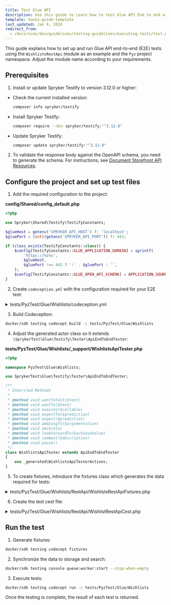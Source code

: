```yaml
---
title: Test Glue API
description: Use this guide to Learn how to test Glue API End to end within your Spryker based projects.
template: howto-guide-template
last_updated: Jan 9, 2024
redirect_from:
  - /docs/scos/dev/guidelines/testing-guidelines/executing-tests/test-glue-api.html
---
```


This guide explains how to set up and run Glue API end-to-end (E2E) tests using the `WishlistsRestApi` module as an example and the `Pyz` project namespace. Adjust the module name according to your requirements.

## Prerequisites

1. Install or update Spryker Testify to version 3.12.0 or higher:
- Check the current installed version:

  ```bash
  composer info spryker/testify
  ```

- Install Spryker Testify:

  ```bash
  composer require --dev spryker/testify:"^3.12.0"
  ```

- Update Spryker Testify:

  ```bash
  composer update spryker/testify:"^3.12.0"
  ```

2. To validate the response body against the OpenAPI schema, you need to generate the schema. For instructions, see [Document Storefront API Resources](/docs/integrations/spryker-glue-api/storefront-api/developing-apis/document-storefront-api-resources.html).

## Configure the project and set up test files

1. Add the required configuration to the project:

**config/Shared/config_default.php**

```php
<?php

use Spryker\Shared\Testify\TestifyConstants;

$glueHost = getenv('SPRYKER_API_HOST') ?: 'localhost';
$gluePort = (int)(getenv('SPRYKER_API_PORT')) ?: 443;

if (class_exists(TestifyConstants::class)) {
    $config[TestifyConstants::GLUE_APPLICATION_DOMAIN] = sprintf(
        'https://%s%s',
        $glueHost,
        $gluePort !== 443 ? ':' . $gluePort : '',
    );
    $config[TestifyConstants::GLUE_OPEN_API_SCHEMA] = APPLICATION_SOURCE_DIR . '/Generated/Glue/Specification/spryker_rest_api.schema.yml';
}
```

2. Create `codeception.yml` with the configuration required for your E2E test:

<details>
  <summary>tests/PyzTest/Glue/Wishlists/codeception.yml</summary>  

```yaml
namespace: PyzTest\Glue\Wishlists

paths:
  tests: .
  data: _data
  support: _support
  output: _output

coverage:
  enabled: true
  remote: false
  whitelist: { include: ['../../../../src/*'] }

suites:
  RestApi:
    actor: WishlistsApiTester
    modules:
      enabled:
        - \PyzTest\Shared\Testify\Helper\Environment
        - \SprykerTest\Shared\Testify\Helper\LocatorHelper:
            projectNamespaces: ['Pyz']
        - \SprykerTest\Shared\Propel\Helper\ConnectionHelper
        - \SprykerTest\Shared\Testify\Helper\DataCleanupHelper
        - \SprykerTest\Glue\Testify\Helper\GlueRest
        - \SprykerTest\Glue\Testify\Helper\OpenApi3
        - \SprykerTest\Glue\Testify\Helper\JsonPath
        - \SprykerTest\Shared\Product\Helper\ProductDataHelper
        - \SprykerTest\Shared\Wishlist\Helper\WishlistDataHelper
        - \SprykerTest\Shared\Customer\Helper\CustomerDataHelper
        - \SprykerTest\Shared\Testify\Helper\DependencyHelper
        - \SprykerTest\Glue\AuthRestApi\Helper\AuthRestApiHelper
        - \SprykerTest\Service\Container\Helper\ContainerHelper
        - \SprykerTest\Shared\Store\Helper\StoreDependencyHelper
      config:
        \SprykerTest\Glue\Testify\Helper\GlueRest:
          depends: PhpBrowser
          part: Json
        \SprykerTest\Shared\Testify\Helper\DataCleanupHelper:
          cleanup: false
```

</details>

3. Build Codeception:

```bash
docker/sdk testing codecept build -c tests/PyzTest/Glue/Wishlists
```

4. Adjust the generated actor class so it extends `\SprykerTest\Glue\Testify\Tester\ApiEndToEndTester`:

**tests/PyzTest/Glue/Wishlists/_support/WishlistsApiTester.php**

```php
<?php

namespace PyzTest\Glue\Wishlists;

use SprykerTest\Glue\Testify\Tester\ApiEndToEndTester;

/**
 * Inherited Methods
 *
 * @method void wantToTest($text)
 * @method void wantTo($text)
 * @method void execute($callable)
 * @method void expectTo($prediction)
 * @method void expect($prediction)
 * @method void amGoingTo($argumentation)
 * @method void am($role)
 * @method void lookForwardTo($achieveValue)
 * @method void comment($description)
 * @method void pause()
 */
class WishlistsApiTester extends ApiEndToEndTester
{
    use _generated\WishlistsApiTesterActions;
}

```

5. To create fixtures, introduce the fixtures class which generates the data required for tests:


<details>
  <summary>tests/PyzTest/Glue/Wishlists/RestApi/WishlistsRestApiFixtures.php</summary>

```php
<?php

namespace PyzTest\Glue\Wishlists\RestApi;

use Generated\Shared\Transfer\CustomerTransfer;
use Generated\Shared\Transfer\ProductConcreteTransfer;
use Generated\Shared\Transfer\WishlistItemTransfer;
use Generated\Shared\Transfer\WishlistTransfer;
use PyzTest\Glue\Wishlists\WishlistsApiTester;
use SprykerTest\Shared\Testify\Fixtures\FixturesBuilderInterface;
use SprykerTest\Shared\Testify\Fixtures\FixturesContainerInterface;

/**
 * Auto-generated group annotations
 *
 * @group PyzTest
 * @group Glue
 * @group Wishlists
 * @group RestApi
 * @group WishlistsRestApiFixtures
 * Add your own group annotations below this line
 * @group EndToEnd
 */
class WishlistsRestApiFixtures implements FixturesBuilderInterface, FixturesContainerInterface
{
    /**
     * @var string
     */
    protected const TEST_USERNAME = 'UserWishlistsRestApiFixtures';

    /**
     * @var string
     */
    protected const TEST_PASSWORD = 'change123';

    /**
     * @var \Generated\Shared\Transfer\WishlistTransfer
     */
    protected WishlistTransfer $wishlistTransfer;

    /**
     * @var \Generated\Shared\Transfer\ProductConcreteTransfer
     */
    protected ProductConcreteTransfer $productConcreteTransfer;

    /**
     * @var \Generated\Shared\Transfer\CustomerTransfer
     */
    protected CustomerTransfer $customerTransfer;

    /**
     * @return \Generated\Shared\Transfer\ProductConcreteTransfer
     */
    public function getProductConcreteTransfer(): ProductConcreteTransfer
    {
        return $this->productConcreteTransfer;
    }

    /**
     * @return \Generated\Shared\Transfer\WishlistTransfer
     */
    public function getWishlistTransfer(): WishlistTransfer
    {
        return $this->wishlistTransfer;
    }

    /**
     * @return \Generated\Shared\Transfer\CustomerTransfer
     */
    public function getCustomerTransfer(): CustomerTransfer
    {
        return $this->customerTransfer;
    }

    /**
     * @param \PyzTest\Glue\Wishlists\WishlistsApiTester $I
     *
     * @return \SprykerTest\Shared\Testify\Fixtures\FixturesContainerInterface
     */
    public function buildFixtures(WishlistsApiTester $I): FixturesContainerInterface
    {
        $this->createProductConcrete($I);
        $this->createCustomer($I);
        $this->createWishlist($I);

        return $this;
    }

    /**
     * @param \PyzTest\Glue\Wishlists\WishlistsApiTester $I
     *
     * @return void
     */
    protected function createProductConcrete(WishlistsApiTester $I): void
    {
        $this->productConcreteTransfer = $I->haveFullProduct();
    }

    /**
     * @param \PyzTest\Glue\Wishlists\WishlistsApiTester $I
     *
     * @return void
     */
    protected function createCustomer(WishlistsApiTester $I): void
    {
        $customerTransfer = $I->haveCustomer([
            CustomerTransfer::USERNAME => static::TEST_USERNAME,
            CustomerTransfer::PASSWORD => static::TEST_PASSWORD,
            CustomerTransfer::NEW_PASSWORD => static::TEST_PASSWORD,
        ]);

        $this->customerTransfer = $I->confirmCustomer($customerTransfer);
    }

    /**
     * @param \PyzTest\Glue\Wishlists\WishlistsApiTester $I
     *
     * @return void
     */
    protected function createWishlist(WishlistsApiTester $I): void
    {
        $this->wishlistTransfer = $I->haveWishlist([
            WishlistTransfer::FK_CUSTOMER => $this->customerTransfer->getIdCustomer(),
        ]);

        $I->haveItemInWishlist([
            WishlistItemTransfer::FK_WISHLIST => $this->wishlistTransfer->getIdWishlist(),
            WishlistItemTransfer::WISHLIST_NAME => $this->wishlistTransfer->getName(),
            WishlistItemTransfer::SKU => $this->productConcreteTransfer->getSku(),
            WishlistItemTransfer::FK_CUSTOMER => $this->customerTransfer->getIdCustomer(),
            WishlistItemTransfer::PRODUCT_OFFER_REFERENCE => null,
            WishlistItemTransfer::MERCHANT_REFERENCE => null,
        ]);
    }
}
```

</details>

6. Create the test cest file:


<details>
  <summary>tests/PyzTest/Glue/Wishlists/RestApi/WishlistRestApiCest.php</summary>

```php
<?php

namespace PyzTest\Glue\Wishlists\RestApi;

use Codeception\Util\HttpCode;
use PyzTest\Glue\Wishlists\WishlistsApiTester;
use Spryker\Glue\ProductsRestApi\ProductsRestApiConfig;
use Spryker\Glue\WishlistsRestApi\WishlistsRestApiConfig;

/**
 * Auto-generated group annotations
 *
 * @group PyzTest
 * @group Glue
 * @group Wishlists
 * @group RestApi
 * @group WishlistRestApiCest
 * Add your own group annotations below this line
 * @group EndToEnd
 */
class WishlistRestApiCest
{
    /**
     * @var \PyzTest\Glue\Wishlists\RestApi\WishlistsRestApiFixtures
     */
    protected WishlistsRestApiFixtures $fixtures;

    /**
     * @param \PyzTest\Glue\Wishlists\WishlistsApiTester $I
     *
     * @return void
     */
    public function loadFixtures(WishlistsApiTester $I): void
    {
        /** @var \PyzTest\Glue\Wishlists\RestApi\WishlistsRestApiFixtures $fixtures */
        $fixtures = $I->loadFixtures(WishlistsRestApiFixtures::class);

        $this->fixtures = $fixtures;
    }

    /**
     * @depends loadFixtures
     *
     * @param \PyzTest\Glue\Wishlists\WishlistsApiTester $I
     *
     * @return void
     */
    public function requestWishlistByUuid(WishlistsApiTester $I): void
    {
        // Arrange
        $wishlistUuid = $this->fixtures->getWishlistTransfer()->getUuid();
        $oauthResponseTransfer = $I->haveAuthorizationToGlue($this->fixtures->getCustomerTransfer());
        $I->amBearerAuthenticated($oauthResponseTransfer->getAccessToken());
        $url = $I->buildWishlistUrl($wishlistUuid);

        // Act
        $I->sendGET($url);

        // Assert
        $I->seeResponseCodeIs(HttpCode::OK);
        $I->seeResponseIsJson();
        $I->seeResponseMatchesOpenApiSchema();

        $I->amSure('returned resource is of correct type')
            ->whenI()
            ->seeResponseDataContainsSingleResourceOfType(WishlistsRestApiConfig::RESOURCE_WISHLISTS);

        $I->amSure('returned resource has correct id')
            ->whenI()
            ->seeSingleResourceIdEqualTo($wishlistUuid);

        $I->amSure('returned resource has correct self-link')
            ->whenI()
            ->seeSingleResourceHasSelfLink($url);
    }

    /**
     * @depends loadFixtures
     *
     * @param \PyzTest\Glue\Wishlists\WishlistsApiTester $I
     *
     * @return void
     */
    public function requestWishlists(WishlistsApiTester $I): void
    {
        $oauthResponseTransfer = $I->haveAuthorizationToGlue($this->fixtures->getCustomerTransfer());
        $I->amBearerAuthenticated($oauthResponseTransfer->getAccessToken());
        $wishlistUuid = $this->fixtures->getWishlistTransfer()->getUuid();

        // Act
        $I->sendGET($I->buildWishlistsUrl());

        // Assert
        $I->seeResponseCodeIs(HttpCode::OK);
        $I->seeResponseIsJson();
        $I->seeResponseMatchesOpenApiSchema();

        $I->amSure('Response data contains resource collection')
            ->whenI()
            ->seeResponseDataContainsResourceCollectionOfType(WishlistsRestApiConfig::RESOURCE_WISHLISTS);

        $I->amSure('Resource collection has resource')
            ->whenI()
            ->seeResourceCollectionHasResourceWithId($wishlistUuid);

        $I->amSure('Resource has correct self-link')
            ->whenI()
            ->seeResourceByIdHasSelfLink($wishlistUuid, $I->buildWishlistUrl($wishlistUuid));
    }
}
```

</details>

## Run the test

1. Generate fixtures:

```bash
docker/sdk testing codecept fixtures
```

2. Synchronize the data to storage and search:

```bash
docker/sdk testing console queue:worker:start --stop-when-empty
```

3. Execute tests:

```bash
docker/sdk testing codecept run -c tests/PyzTest/Glue/Wishlists
```

Once the testing is complete, the result of each test is returned.
